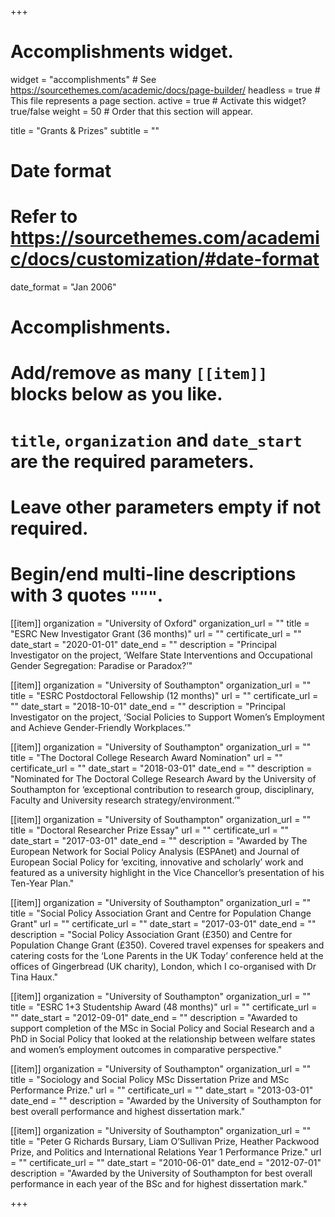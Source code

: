 +++
# Accomplishments widget.
widget = "accomplishments"  # See https://sourcethemes.com/academic/docs/page-builder/
headless = true  # This file represents a page section.
active = true  # Activate this widget? true/false
weight = 50  # Order that this section will appear.

title = "Grants & Prizes"
subtitle = ""

# Date format
#   Refer to https://sourcethemes.com/academic/docs/customization/#date-format
date_format = "Jan 2006"

# Accomplishments.
#   Add/remove as many `[[item]]` blocks below as you like.
#   `title`, `organization` and `date_start` are the required parameters.
#   Leave other parameters empty if not required.
#   Begin/end multi-line descriptions with 3 quotes `"""`.

[[item]]
  organization = "University of Oxford"
  organization_url = ""
  title = "ESRC New Investigator Grant (36 months)"
  url = ""
  certificate_url = ""
  date_start = "2020-01-01"
  date_end = ""
  description = "Principal Investigator on the project, ‘Welfare State Interventions and Occupational Gender Segregation: Paradise or Paradox?’"

[[item]]
  organization = "University of Southampton"
  organization_url = ""
  title = "ESRC Postdoctoral Fellowship (12 months)"
  url = ""
  certificate_url = ""
  date_start = "2018-10-01"
  date_end = ""
  description = "Principal Investigator on the project, ‘Social Policies to Support Women’s Employment and Achieve Gender-Friendly Workplaces.’"

[[item]]
  organization = "University of Southampton"
  organization_url = ""
  title = "The Doctoral College Research Award Nomination"
  url = ""
  certificate_url = ""
  date_start = "2018-03-01"
  date_end = ""
  description = "Nominated for The Doctoral College Research Award by the University of Southampton for ‘exceptional contribution to research group, disciplinary, Faculty and University research strategy/environment.’"

[[item]]
  organization = "University of Southampton"
  organization_url = ""
  title = "Doctoral Researcher Prize Essay"
  url = ""
  certificate_url = ""
  date_start = "2017-03-01"
  date_end = ""
  description = "Awarded by The European Network for Social Policy Analysis (ESPAnet) and Journal of European Social Policy for ‘exciting, innovative and scholarly’ work and featured as a university highlight in the Vice Chancellor’s presentation of his Ten-Year Plan."

[[item]]
  organization = "University of Southampton"
  organization_url = ""
  title = "Social Policy Association Grant and Centre for Population Change Grant"
  url = ""
  certificate_url = ""
  date_start = "2017-03-01"
  date_end = ""
  description = "Social Policy Association Grant (£350) and Centre for Population Change Grant (£350). Covered travel expenses for speakers and catering costs for the ‘Lone Parents in the UK Today’ conference held at the offices of Gingerbread (UK charity), London, which I co-organised with Dr Tina Haux."

[[item]]
  organization = "University of Southampton"
  organization_url = ""
  title = "ESRC 1+3 Studentship Award (48 months)"
  url = ""
  certificate_url = ""
  date_start = "2012-09-01"
  date_end = ""
  description = "Awarded to support completion of the MSc in Social Policy and Social Research and a PhD in Social Policy that looked at the relationship between welfare states and women’s employment outcomes in comparative perspective."

[[item]]
  organization = "University of Southampton"
  organization_url = ""
  title = "Sociology and Social Policy MSc Dissertation Prize and MSc Performance Prize."
  url = ""
  certificate_url = ""
  date_start = "2013-03-01"
  date_end = ""
  description = "Awarded by the University of Southampton for best overall performance and highest dissertation mark."
 
[[item]]
  organization = "University of Southampton"
  organization_url = ""
  title = "Peter G Richards Bursary, Liam O’Sullivan Prize, Heather Packwood Prize, and Politics and International Relations Year 1 Performance Prize."
  url = ""
  certificate_url = ""
  date_start = "2010-06-01"
  date_end = "2012-07-01"
  description = "Awarded by the University of Southampton for best overall performance in each year of the BSc and for highest dissertation mark." 

+++
